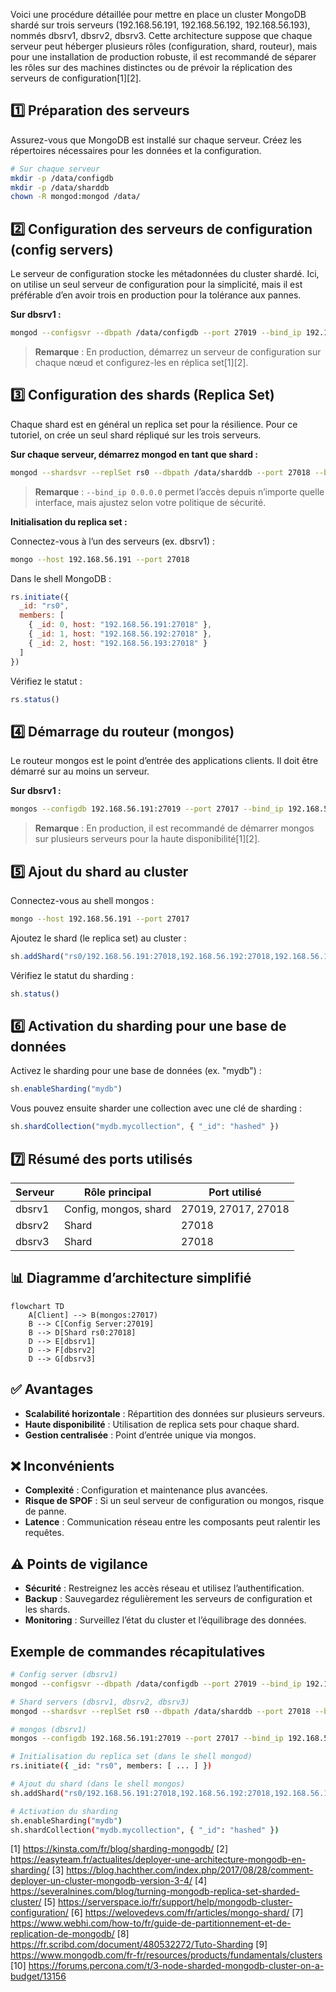 Voici une procédure détaillée pour mettre en place un cluster MongoDB shardé sur trois serveurs (192.168.56.191, 192.168.56.192, 192.168.56.193), nommés dbsrv1, dbsrv2, dbsrv3. Cette architecture suppose que chaque serveur peut héberger plusieurs rôles (configuration, shard, routeur), mais pour une installation de production robuste, il est recommandé de séparer les rôles sur des machines distinctes ou de prévoir la réplication des serveurs de configuration[1][2].

## 1️⃣ Préparation des serveurs

Assurez-vous que MongoDB est installé sur chaque serveur. Créez les répertoires nécessaires pour les données et la configuration.

```bash
# Sur chaque serveur
mkdir -p /data/configdb
mkdir -p /data/sharddb
chown -R mongod:mongod /data/
```

## 2️⃣ Configuration des serveurs de configuration (config servers)

Le serveur de configuration stocke les métadonnées du cluster shardé. Ici, on utilise un seul serveur de configuration pour la simplicité, mais il est préférable d’en avoir trois en production pour la tolérance aux pannes.

**Sur dbsrv1 :**

```bash
mongod --configsvr --dbpath /data/configdb --port 27019 --bind_ip 192.168.56.191
```
> **Remarque** : En production, démarrez un serveur de configuration sur chaque nœud et configurez-les en réplica set[1][2].

## 3️⃣ Configuration des shards (Replica Set)

Chaque shard est en général un replica set pour la résilience. Pour ce tutoriel, on crée un seul shard répliqué sur les trois serveurs.

**Sur chaque serveur, démarrez mongod en tant que shard :**

```bash
mongod --shardsvr --replSet rs0 --dbpath /data/sharddb --port 27018 --bind_ip 0.0.0.0
```
> **Remarque** : `--bind_ip 0.0.0.0` permet l’accès depuis n’importe quelle interface, mais ajustez selon votre politique de sécurité.

**Initialisation du replica set :**

Connectez-vous à l’un des serveurs (ex. dbsrv1) :

```bash
mongo --host 192.168.56.191 --port 27018
```

Dans le shell MongoDB :

```javascript
rs.initiate({
  _id: "rs0",
  members: [
    { _id: 0, host: "192.168.56.191:27018" },
    { _id: 1, host: "192.168.56.192:27018" },
    { _id: 2, host: "192.168.56.193:27018" }
  ]
})
```
Vérifiez le statut :

```javascript
rs.status()
```


## 4️⃣ Démarrage du routeur (mongos)

Le routeur mongos est le point d’entrée des applications clients. Il doit être démarré sur au moins un serveur.

**Sur dbsrv1 :**

```bash
mongos --configdb 192.168.56.191:27019 --port 27017 --bind_ip 192.168.56.191
```
> **Remarque** : En production, il est recommandé de démarrer mongos sur plusieurs serveurs pour la haute disponibilité[1][2].

## 5️⃣ Ajout du shard au cluster

Connectez-vous au shell mongos :

```bash
mongo --host 192.168.56.191 --port 27017
```

Ajoutez le shard (le replica set) au cluster :

```javascript
sh.addShard("rs0/192.168.56.191:27018,192.168.56.192:27018,192.168.56.193:27018")
```
Vérifiez le statut du sharding :

```javascript
sh.status()
```


## 6️⃣ Activation du sharding pour une base de données

Activez le sharding pour une base de données (ex. "mydb") :

```javascript
sh.enableSharding("mydb")
```
Vous pouvez ensuite sharder une collection avec une clé de sharding :

```javascript
sh.shardCollection("mydb.mycollection", { "_id": "hashed" })
```


## 7️⃣ Résumé des ports utilisés

| Serveur      | Rôle principal         | Port utilisé   |
|--------------|-----------------------|----------------|
| dbsrv1       | Config, mongos, shard | 27019, 27017, 27018 |
| dbsrv2       | Shard                 | 27018          |
| dbsrv3       | Shard                 | 27018          |

## 📊 Diagramme d’architecture simplifié

```mermaid
flowchart TD
    A[Client] --> B(mongos:27017)
    B --> C[Config Server:27019]
    B --> D[Shard rs0:27018]
    D --> E[dbsrv1]
    D --> F[dbsrv2]
    D --> G[dbsrv3]
```

## ✅ Avantages

- **Scalabilité horizontale** : Répartition des données sur plusieurs serveurs.
- **Haute disponibilité** : Utilisation de replica sets pour chaque shard.
- **Gestion centralisée** : Point d’entrée unique via mongos.

## ❌ Inconvénients

- **Complexité** : Configuration et maintenance plus avancées.
- **Risque de SPOF** : Si un seul serveur de configuration ou mongos, risque de panne.
- **Latence** : Communication réseau entre les composants peut ralentir les requêtes.

## ⚠️ Points de vigilance

- **Sécurité** : Restreignez les accès réseau et utilisez l’authentification.
- **Backup** : Sauvegardez régulièrement les serveurs de configuration et les shards.
- **Monitoring** : Surveillez l’état du cluster et l’équilibrage des données.

## Exemple de commandes récapitulatives

```bash
# Config server (dbsrv1)
mongod --configsvr --dbpath /data/configdb --port 27019 --bind_ip 192.168.56.191

# Shard servers (dbsrv1, dbsrv2, dbsrv3)
mongod --shardsvr --replSet rs0 --dbpath /data/sharddb --port 27018 --bind_ip 0.0.0.0

# mongos (dbsrv1)
mongos --configdb 192.168.56.191:27019 --port 27017 --bind_ip 192.168.56.191

# Initialisation du replica set (dans le shell mongod)
rs.initiate({ _id: "rs0", members: [ ... ] })

# Ajout du shard (dans le shell mongos)
sh.addShard("rs0/192.168.56.191:27018,192.168.56.192:27018,192.168.56.193:27018")

# Activation du sharding
sh.enableSharding("mydb")
sh.shardCollection("mydb.mycollection", { "_id": "hashed" })
```

[1] https://kinsta.com/fr/blog/sharding-mongodb/
[2] https://easyteam.fr/actualites/deployer-une-architecture-mongodb-en-sharding/
[3] https://blog.hachther.com/index.php/2017/08/28/comment-deployer-un-cluster-mongodb-version-3-4/
[4] https://severalnines.com/blog/turning-mongodb-replica-set-sharded-cluster/
[5] https://serverspace.io/fr/support/help/mongodb-cluster-configuration/
[6] https://welovedevs.com/fr/articles/mongo-shard/
[7] https://www.webhi.com/how-to/fr/guide-de-partitionnement-et-de-replication-de-mongodb/
[8] https://fr.scribd.com/document/480532272/Tuto-Sharding
[9] https://www.mongodb.com/fr-fr/resources/products/fundamentals/clusters
[10] https://forums.percona.com/t/3-node-sharded-mongodb-cluster-on-a-budget/13156